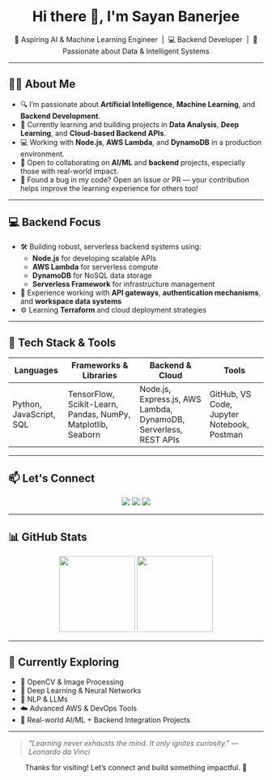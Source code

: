 <h1 align="center">Hi there 👋, I'm Sayan Banerjee</h1>

<p align="center">
  🎯 Aspiring AI & Machine Learning Engineer &nbsp|&nbsp 💻 Backend Developer &nbsp|&nbsp 🧠 Passionate about Data & Intelligent Systems
</p>

---

## 🧑‍💻 About Me

- 🔍 I’m passionate about **Artificial Intelligence**, **Machine Learning**, and **Backend Development**.
- 🌱 Currently learning and building projects in **Data Analysis**, **Deep Learning**, and **Cloud-based Backend APIs**.
- 💻 Working with **Node.js**, **AWS Lambda**, and **DynamoDB** in a production environment.
- 🤝 Open to collaborating on **AI/ML** and **backend** projects, especially those with real-world impact.
- 🐞 Found a bug in my code? Open an issue or PR — your contribution helps improve the learning experience for others too!

---

## 💻 Backend Focus

- 🛠️ Building robust, serverless backend systems using:
  - **Node.js** for developing scalable APIs
  - **AWS Lambda** for serverless compute
  - **DynamoDB** for NoSQL data storage
  - **Serverless Framework** for infrastructure management
- 🔄 Experience working with **API gateways**, **authentication mechanisms**, and **workspace data systems**
- ⚙️ Learning **Terraform** and cloud deployment strategies

---

## 🧰 Tech Stack & Tools

<div align="center">

| Languages | Frameworks & Libraries | Backend & Cloud | Tools |
|----------|-------------------------|------------------|--------|
| Python, JavaScript, SQL | TensorFlow, Scikit-Learn, Pandas, NumPy, Matplotlib, Seaborn | Node.js, Express.js, AWS Lambda, DynamoDB, Serverless, REST APIs | GitHub, VS Code, Jupyter Notebook, Postman |

</div>

---

## 📫 Let's Connect

<p align="center">
  <a href="mailto:banerjeesayan554@gmail.com"><img src="https://img.shields.io/badge/Email-banerjeesayan554@gmail.com-D14836?style=for-the-badge&logo=gmail&logoColor=white" /></a>
  <a href="https://www.linkedin.com/in/sayan14banerjee/" target="_blank"><img src="https://img.shields.io/badge/LinkedIn-sayan14banerjee-blue?style=for-the-badge&logo=linkedin" /></a>
  <a href="https://leetcode.com/u/sayan14banerjee/" target="_blank"><img src="https://img.shields.io/badge/LeetCode-sayan14banerjee-orange?style=for-the-badge&logo=leetcode" /></a>
</p>

---

## 📊 GitHub Stats

<p align="center">
  <img src="https://github-readme-stats.vercel.app/api?username=sayan14banerjee&show_icons=true&theme=tokyonight" height="150" />
  <img src="https://github-readme-streak-stats.herokuapp.com/?user=sayan14banerjee&theme=tokyonight" height="150" />
</p>

---

## 🧠 Currently Exploring

- 🧾 OpenCV & Image Processing
- 🔬 Deep Learning & Neural Networks
- 💬 NLP & LLMs
- ☁️ Advanced AWS & DevOps Tools
- 🧪 Real-world AI/ML + Backend Integration Projects

---

> _"Learning never exhausts the mind. It only ignites curiosity."_ — *Leonardo da Vinci*

<p align="center">
  Thanks for visiting! Let’s connect and build something impactful. 🚀
</p>
